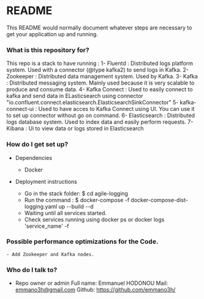 # README #

This README would normally document whatever steps are necessary to get your application up and running.

### What is this repository for? ###

This repo is a stack to have running :
    1- Fluentd : Distributed logs platform system. Used with a connector (@type kafka2) to send logs in Kafka.
    2- Zookeeper : Distributed data management system. Used by Kafka.
    3- Kafka : Distributed messaging system. Mainly used because it is very scalable to produce and consume data.
    4- Kafka Connect : Used to easily connect to kafka and send data in ELasticsearch using connector "io.confluent.connect.elasticsearch.ElasticsearchSinkConnector"
    5- kafka-connect-ui : Used to have acces to Kafka Connect using UI. You can use it to set up connector without go on command.
    6- Elasticsearch : Distributed logs database system. Used to index data and easily perform requests.
    7- Kibana : Ui to view data or logs stored in Elasticsearch
    


### How do I get set up? ###
* Dependencies
   - Docker

* Deployment instructions
    - Go in the stack folder: $ cd agile-logging 
    - Run the command : $  docker-compose -f docker-compose-dist-logging.yaml up --build --d
    - Waiting until all services started.
    - Check services running using docker ps or docker logs 'service_name' -f
        

### Possible performance optimizations for the Code. ###
    - Add Zookeeper and Kafka nodes.
### Who do I talk to? ###

* Repo owner or admin
Full name: Emmanuel HODONOU 
Mail: emmano3h@gmail.com 
Github: https://github.com/emmano3h/